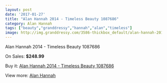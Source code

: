 ```yaml
---
layout: post
date: '2017-01-27'
title: "Alan Hannah 2014 - Timeless Beauty 1087686"
category: Alan Hannah
tags: ["beauty","granddressy","hannah","alan","timeless"]
image: http://img.granddressy.com/3586-thickbox_default/alan-hannah-2014-timeless-beauty-1087686.jpg
---
```

Alan Hannah 2014 - Timeless Beauty 1087686

On Sales: **$248.99**
<a href="https://www.granddressy.com/en/alan-hannah/2999-alan-hannah-2014-timeless-beauty-1087686.html"><amp-img layout="responsive" width="600" height="600" src="//img.granddressy.com/3586-thickbox_default/alan-hannah-2014-timeless-beauty-1087686.jpg" alt="Alan Hannah 2014 - Timeless Beauty 1087686 0" /></a>

Buy it: [Alan Hannah 2014 - Timeless Beauty 1087686](https://www.granddressy.com/en/alan-hannah/2999-alan-hannah-2014-timeless-beauty-1087686.html "Alan Hannah 2014 - Timeless Beauty 1087686")

View more: [Alan Hannah](https://www.granddressy.com/en/113-alan-hannah "Alan Hannah")